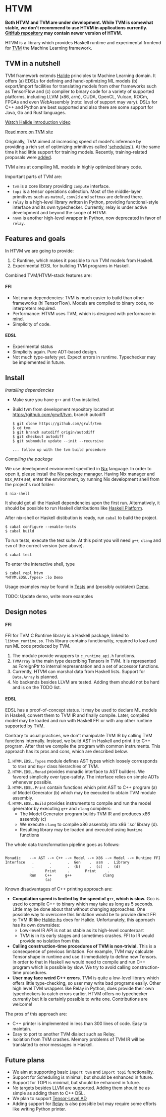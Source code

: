 HTVM
====

**Both HTVM and TVM are under development. While TVM is somewhat stable, we
don't recommend to use HTVM in applications currently.
[GitHub repository](https://github.com/grwlf/htvm) may contain newer version of
HTVM.**

HTVM is a library which provides Haskell runtime and experimental frontend for
[TVM](https://tvm.ai/about) the Machine Learning framework.

TVM in a nutshell
-----------------

TVM framework extends [Halide](https://halide-lang.org) principles to Machine
Learning domain. It offers (a) EDSLs for defining and hand-optimizing ML models
(b) export/import facilities for translating models from other frameworks such
as TensorFlow and (c) compiler to binary code for a variety of supported
platforms, including LLVM (x86, arm), CUDA, OpenCL, Vulcan, ROCm, FPGAs and even
WebAssembly (note: level of support may vary). DSLs for C++ and Python are best
supported and also there are some support for Java, Go and Rust languages.

[Watch Halide introduction video](https://youtu.be/3uiEyEKji0M)

[Read more on TVM site](https://tvm.ai/about)

Originally, TVM aimed at increasing speed of model's inference by providing a
rich set of optimizing primitives called
['schedules'](https://docs.tvm.ai/tutorials/language/schedule_primitives.html#sphx-glr-tutorials-language-schedule-primitives-py)).
At the same time it had little support for training models. Recently,
training-related proposals were
[added](https://sea-region.github.com/dmlc/tvm/issues/1996).

TVM aims at compiling ML models in highly optimized binary code.

Important parts of TVM are:
  * `tvm` is a core library providing `compute` interface.
  * `topi` is a tensor operations collection. Most of the middle-layer
    primitives such as `matmul`, `conv2d` and `softmax` are defined there.
  * `relay` is a high-level library written in Python, providing
    functional-style interface and its own typechecker. Currently, relay is
    under active development and beyond the scope of HTVM.
  * `nnvm` is another high-level wrapper in Python, now deprecated in favor of
    `relay`.

Features and goals
------------------

In HTVM we are going to provide:

 1. C Runtime, which makes it possible to run TVM models from Haskell.
 2. Experimental EDSL for building TVM programs in Haskell.

Combined TVM/HTVM-stack features are:

#### FFI

  * Not many dependencies: TVM is much easier to build than other frameworks (hi
    TensorFlow). Models are compiled to binary code, no interpreters required.
  * Performance: HTVM uses TVM, which is designed with performace in mind.
  * Simplicity of code.

#### EDSL

  * Experimental status
  * Simplicity again. Pure ADT-based design.
  * Not much type-safety yet. Expect errors in runtime. Typechecker may be
    implemented in future.

Install
-------

_Installing dependencies_

   * Make sure you have `g++` and `llvm` installed.

   * Build tvm from development repository located at
     https://github.com/grwlf/tvm, branch autodiff

     ```
     $ git clone https://github.com/grwlf/tvm
     $ cd tvm
     $ git branch autodiff origin/autodiff
     $ git checkout autodiff
     $ git submodule update --init --recursive

     ... follow up with the tvm build procedure
     ```

_Compiling the package_

We use development environment specified in [Nix](https://nixos.org/nix)
language. In order to open it, please install the
[Nix package manager](https://nixos.org/nix/download.html).
Having Nix manager and `NIX_PATH` set, enter the environment, by running Nix
development shell from the project's root folder:

    $ nix-shell

It should get all the Haskell dependencies upon the first run.  Alternatively,
it should be possible to run Haskell distributions like [Haskell
Platform](https://www.haskell.org/platform/).

After nix-shell or Haskell distibution is ready, run `cabal` to build the
project.

    $ cabal configure --enable-tests
    $ cabal build

To run tests, execute the test suite. At this point you will need `g++`, `clang`
and `tvm` of the correct version (see above).

    $ cabal test

To enter the interactive shell, type

    $ cabal repl htvm
    *HTVM.EDSL.Types> :lo Demo

Usage examples may be found in [Tests](./test/Main.hs) and (possibly outdated)
[Demo](./src/Demo.hs).

TODO: Update demo, write more examples

Design notes
------------

#### FFI

FFI for TVM C Runtime library is a Haskell package, linked to
`libtvm_runtime.so`. This library contains functionality, required to load and
run ML code produced by TVM.

 1. The module provide wrappers to `c_runtime_api.h` functions.
 2. `TVMArray` is the main type describing Tensors in TVM. It is represented as
    ForeignPtr to internal representation and a set of accessor functions.
 3. Currently, HTVM can marshal data from Haskell lists. Support for
    `Data.Array` is planned.
 4. No backends besides LLVM are tested. Adding them should not be hard and is
    on the TODO list.

#### EDSL

EDSL has a proof-of-concept status. It may be used to declare ML models in
Haskell, convert them to TVM IR and finally compile.  Later, compiled model may be
loaded and run with Haskell FFI or with any other runtime supported by TVM.

Contrary to usual practices, we don't manipulate TVM IR by calling TVM functions
internally. Instead, we build AST in Haskell and print it to C++ program. After
that we compile the program with common instruments. This approach has its pros and
cons, which are described below.

 1. `HTVM.EDSL.Types` module defines AST types which loosely corresponds to
    `Stmt` and `Expr` class hierarchies of TVM.
 2. `HTVM.EDSL.Monad` provides monadic interface to AST builders. We favored
    simplicity over type-safety. The interface relies on simple ADTs whenever
    possible.
 3. `HTVM.EDSL.Print` contain functions which print AST to C++ program (a) of Model
    Generator (b) which may be executed to obtain TVM module assembly.
 4. `HTVM.EDSL.Build` provides instruments to compile and run the model
    generator by executing `g++` and `clang` compilers:
    * The Model Generator program builds TVM IR and produces x86 assembly (c)
    * We execute `clang` to compile x86 assembly into x86 '.so' library (d).
    * Resulting library may be loaded and executed using `Rumtime` functions

The whole data transformation pipeline goes as follows:

```

Monadic    --> AST --> C++ --> Model --> X86 --> Model --> Runtime FFI
Interface   .       .       .  Gen    .  asm  .  Library
            .       .       .  (b)    .  (c)  .  (d)
            .     Print     .       Print     .
           Run    C++      g++              clang
                  (a)
```

Known disadvantages of C++ printing approach are:
- **Compilation speed is limited by the speed of `g++`, which is slow.** Gcc is
  used to compile C++ to binary which may take as long as 5 seconds. Little may
  be done about that without changing approaches. One possible way to overcome
  this limitation would be to provide direct FFI to TVM IR like
  [Halide-hs](https://github.com/cchalmers/halide-hs) does for Halide.
  Unfortunately, this approach has its own downsides:
  * Low-level IR API is not as stable as its high-level counterpart
  * TVM is in its early stages and sometimes crashes. FFI to IR would provide no
    isolation from this.
- **Calling construction-time procedures of TVM is non-trivial.** This is a
  consequence of previous limitation. For example, TVM may calculate Tensor
  shape in runtime and use it immediately to define new Tensors. In order to
  that in Haskell we would need to compile and run C++ program which is possible
  by slow. We try to avoid calling construction-time procedures.
- **User may face weird C++ errors**. TVM is quite a low-level library which
  offers little type-checking, so user may write bad programs easily. Other high
  level TVM wrappers like Relay in Python, does provide their own typecheckers
  to catch errors earlier. HTVM offers no typechecker currently but it is
  certainly possible to write one. Contributions are welcome!

The pros of this approach are:
- C++ printer is implemented in less than 300 lines of code. Easy to maintain.
- Easy to port to another TVM dialect such as Relay.
- Isolation from TVM crashes. Memory problems of TVM IR will be translated to error
  messages in Haskell.

Future plans
------------

 * We aim at supporting basic `import tvm` and `import topi` functionality.
 * Support for Scheduling is minimal, but should be enhanced in future.
 * Support for TOPI is minimal, but should be enhanced in future.
 * No targets besides LLVM are supported. Adding them should be as simple as
   adding them to C++ DSL.
 * We plan to support [Tensor-Level AD](https://sea-region.github.com/dmlc/tvm/issues/1996)
 * Adding support for [Relay](https://github.com/dmlc/tvm/issues/1673) is also
   possible but may require some efforts like writing Python printer.

